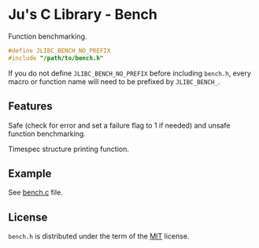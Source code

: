 # Ju's C Library - Bench

Function benchmarking.

```c
#define JLIBC_BENCH_NO_PREFIX
#include "/path/to/bench.h"
```

If you do not define `JLIBC_BENCH_NO_PREFIX` before including `bench.h`,
every macro or function name will need to be prefixed by `JLIBC_BENCH_`.

## Features

Safe (check for error and set a failure flag to 1 if needed) and
unsafe function benchmarking.

Timespec structure printing function.

## Example

See [bench.c](../example/bench.c) file.

## License

`bench.h` is distributed under the term of the
[MIT](http://opensource.org/licenses/MIT) license.
